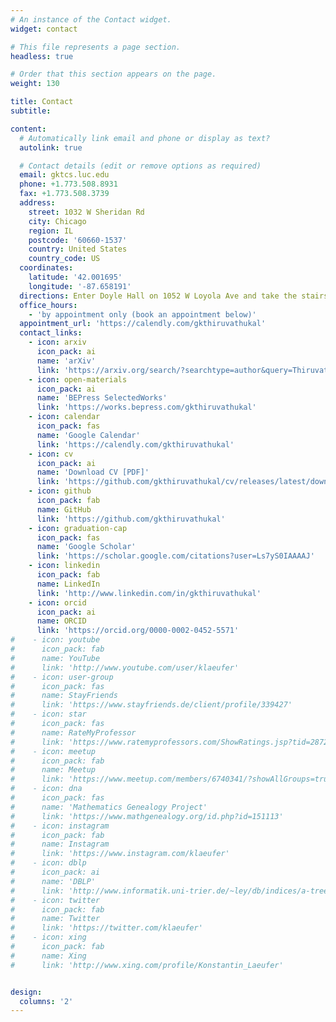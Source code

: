 ```yaml
---
# An instance of the Contact widget.
widget: contact

# This file represents a page section.
headless: true

# Order that this section appears on the page.
weight: 130

title: Contact
subtitle:

content:
  # Automatically link email and phone or display as text?
  autolink: true

  # Contact details (edit or remove options as required)
  email: gktcs.luc.edu
  phone: +1.773.508.8931
  fax: +1.773.508.3739
  address:
    street: 1032 W Sheridan Rd
    city: Chicago
    region: IL
    postcode: '60660-1537'
    country: United States
    country_code: US
  coordinates:
    latitude: '42.001695'
    longitude: '-87.658191'
  directions: Enter Doyle Hall on 1052 W Loyola Ave and take the stairs to room 301 on the third floor
  office_hours:
    - 'by appointment only (book an appointment below)'
  appointment_url: 'https://calendly.com/gkthiruvathukal'
  contact_links:
    - icon: arxiv
      icon_pack: ai
      name: 'arXiv'
      link: 'https://arxiv.org/search/?searchtype=author&query=Thiruvathukal+G+K'
    - icon: open-materials
      icon_pack: ai
      name: 'BEPress SelectedWorks'
      link: 'https://works.bepress.com/gkthiruvathukal'
    - icon: calendar
      icon_pack: fas
      name: 'Google Calendar'
      link: 'https://calendly.com/gkthiruvathukal'
    - icon: cv
      icon_pack: ai
      name: 'Download CV [PDF]'
      link: 'https://github.com/gkthiruvathukal/cv/releases/latest/download/gkthiruvathukal-cv.pdf'
    - icon: github
      icon_pack: fab
      name: GitHub
      link: 'https://github.com/gkthiruvathukal'
    - icon: graduation-cap
      icon_pack: fas
      name: 'Google Scholar'
      link: 'https://scholar.google.com/citations?user=Ls7yS0IAAAAJ'
    - icon: linkedin
      icon_pack: fab
      name: LinkedIn
      link: 'http://www.linkedin.com/in/gkthiruvathukal'
    - icon: orcid
      icon_pack: ai
      name: ORCID
      link: 'https://orcid.org/0000-0002-0452-5571'
#    - icon: youtube
#      icon_pack: fab
#      name: YouTube
#      link: 'http://www.youtube.com/user/klaeufer'
#    - icon: user-group
#      icon_pack: fas
#      name: StayFriends
#      link: 'https://www.stayfriends.de/client/profile/339427'
#    - icon: star
#      icon_pack: fas
#      name: RateMyProfessor
#      link: 'https://www.ratemyprofessors.com/ShowRatings.jsp?tid=287274'
#    - icon: meetup
#      icon_pack: fab
#      name: Meetup
#      link: 'https://www.meetup.com/members/6740341/?showAllGroups=true'
#    - icon: dna
#      icon_pack: fas
#      name: 'Mathematics Genealogy Project'
#      link: 'https://www.mathgenealogy.org/id.php?id=151113'
#    - icon: instagram
#      icon_pack: fab
#      name: Instagram
#      link: 'https://www.instagram.com/klaeufer'
#    - icon: dblp
#      icon_pack: ai
#      name: 'DBLP'
#      link: 'http://www.informatik.uni-trier.de/~ley/db/indices/a-tree/l/L=auml=ufer:Konstantin.html'
#    - icon: twitter
#      icon_pack: fab
#      name: Twitter
#      link: 'https://twitter.com/klaeufer'
#    - icon: xing
#      icon_pack: fab
#      name: Xing
#      link: 'http://www.xing.com/profile/Konstantin_Laeufer'


design:
  columns: '2'
---
```

